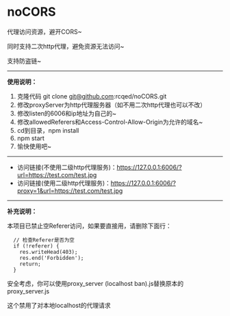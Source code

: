 # noCORS

代理访问资源，避开CORS~

同时支持二次http代理，避免资源无法访问~

支持防盗链~

---

**使用说明：**

1. 克隆代码 git clone git@github.com:rcqed/noCORS.git
2. 修改proxyServer为http代理服务器（如不用二次http代理也可以不改）
3. 修改listen的6006和ip地址为自己的~
4. 修改allowedReferers和Access-Control-Allow-Origin为允许的域名~
5. cd到目录，npm install
6. npm start
7. 愉快使用吧~

---

- 访问链接(不使用二级http代理服务)：https://127.0.0.1:6006/?url=https://test.com/test.jpg
- 访问链接(使用二级http代理服务)：https://127.0.0.1:6006/?proxy=1&url=https://test.com/test.jpg

---

**补充说明：**

本项目已禁止空Referer访问，如果要直接用，请删除下面行：

```
  // 检查Referer是否为空
  if (!referer) {
    res.writeHead(403);
    res.end('Forbidden');
    return;
  }
```

安全考虑，你可以使用proxy_server (localhost ban).js替换原本的proxy_server.js

这个禁用了对本地localhost的代理请求

